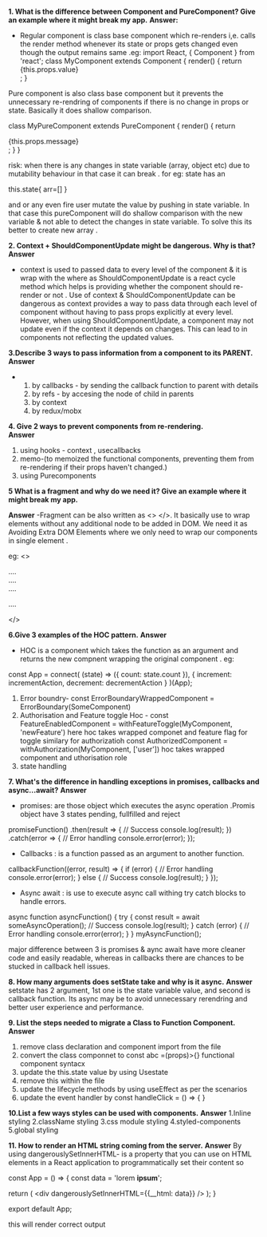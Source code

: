**1. What is the difference between Component and PureComponent? Give
an example where it might break my app.**
**Answer:**
- Regular component is class base  component which re-renders i,e. calls the render method whenever its state or props gets changed even though the output remains same
.eg: 
import React, { Component } from 'react';
class MyComponent extends Component {
  render() {
    return <div>{this.props.value}</div>;
  }

Pure component is also  class base component but it prevents the unnecessary re-rendring of components if there is no change in props or state. Basically it does shallow comparison.

class MyPureComponent extends PureComponent {
  render() {
    return <div>{this.props.message}</div>;
  }
}

risk: when there is any changes in state variable (array, object etc) due to mutability behaviour in that case it can break .
for eg: state has an 

this.state{
arr=[]
}

and or any even fire user mutate the value by pushing in state variable. In that case this pureComponent will do shallow comparison with the new variable & not able to detect the changes in state variable. To solve this its better to create new array .

**2. Context + ShouldComponentUpdate might be dangerous. Why is that?**
**Answer**
- context is used to passed data to every level of the component & it is wrap  with the <provider/> where as ShouldComponentUpdate is a react cycle method which helps is providing whether the component should re-render or not .
Use of context & ShouldComponentUpdate can be dangerous as context provides a way to pass data through each level of component without having to pass props explicitly at every level. However, when using ShouldComponentUpdate, a component may not update even if the context it depends on changes. This can lead to in components not reflecting the updated values.


**3.Describe 3 ways to pass information from a component to its PARENT.**
**Answer**
- 1. by callbacks - by sending the callback function to parent with details
  2. by refs - by accesing the node of child in parents
  3. by context 
  4. by redux/mobx
 
**4. Give 2 ways to prevent components from re-rendering.**  
**Answer**
1. using hooks -  context , usecallbacks
2.  memo-(to memoized the functional components, preventing them from re-rendering if their props haven't changed.)
3. using Purecomponents

**5 What is a fragment and why do we need it? Give an example where it might
break my app.**

**Answer**
-Fragment can be also written as <> </>. It basically  use to wrap elements without any additional node to be added in DOM.
We need it as Avoiding Extra DOM Elements where we only need to wrap our components in single element .

eg: <>
      <div>....</div>
      <div>....</div>
      <div>....</div>
      <p>....</p>
    </>

**6.Give 3 examples of the HOC pattern.**
**Answer**
- HOC is a component which takes the function as an argument and returns the new compnent wrapping the original component .
eg:

const App = connect(
  (state) => ({ count: state.count }),
  { increment: incrementAction, decrement: decrementAction }
)(App);

1. Error boundry- const ErrorBoundaryWrappedComponent = ErrorBoundary(SomeComponent)
2. Authorisation and Feature toggle Hoc - const FeatureEnabledComponent = withFeatureToggle(MyComponent, 'newFeature') here hoc takes wrapped componet and feature flag for toggle similary for authorizatioh
const AuthorizedComponent = withAuthorization(MyComponent, ['user'])
hoc takes wrapped component and uthorisation role
3. state handling

**7. What's the difference in handling exceptions in promises, callbacks
and async...await?**
**Answer**
- promises:  are those object which executes the async operation .Promis object have 3 states  pending, fullfilled and reject

promiseFunction()
  .then(result => {
    // Success
    console.log(result);
  })
  .catch(error => {
    // Error handling
    console.error(error);
  });

  - Callbacks : is a function passed as an argument to another function.

callbackFunction((error, result) => {
  if (error) {
    // Error handling
    console.error(error);
  } else {
    // Success
    console.log(result);
  }
});

- Async await :  is use to execute async call withing try catch blocks to handle errors.

async function asyncFunction() {
  try {
    const result = await someAsyncOperation();
    // Success
    console.log(result);
  } catch (error) {
    // Error handling
    console.error(error);
  }
}
myAsyncFunction();

major difference between 3 is  promises & aync await have more cleaner code and easily readable, whereas in callbacks there are chances to be stucked in callback hell issues.

**8. How many arguments does setState take and why is it async.**
**Answer**
setstate has 2 argument, 1st one is the state variable value, and second is callback function.
Its async may be to avoid unnecessary rerendring and better user experience and performance.


**9. List the steps needed to migrate a Class to Function Component.**
**Answer**
1. remove class declaration and component import from the file
2. convert the class componnet to const abc =(props)>{} functional component syntacx
3. update the this.state value by using Usestate
4. remove this within the file
5. update the lifecycle methods by using useEffect as per the scenarios
6. update the event handler by const handleClick = () => { }

**10.List a few ways styles can be used with components.**
**Answer**
1.Inline styling
2.className styling 
3.css module styling
4.styled-components
5.global styling

**11. How to render an HTML string coming from the server.**
**Answer**
By using dangerouslySetInnerHTML- is a property that you can use on HTML elements in a React application to programmatically set their content
so 


const App = () => {
  const data = 'lorem <b>ipsum</b>';

  return (
    <div
      dangerouslySetInnerHTML={{__html: data}}
    />
  );
}

export default App;

this will render correct output

